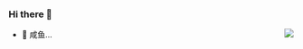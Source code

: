 ### Hi there 👋

<img align="right" src="https://github-readme-stats.vercel.app/api?username=NAXG&show_icons=true&icon_color=CE1D2D&text_color=718096&bg_color=ffffff&hide_title=true" />


- 🔭  咸鱼...
